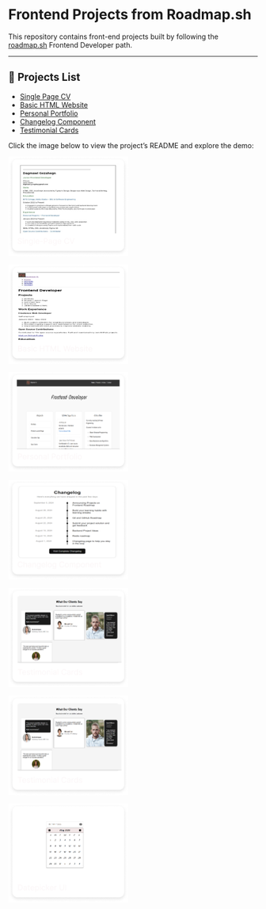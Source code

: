 # Frontend Projects from Roadmap.sh

This repository contains front-end projects built by following the [roadmap.sh](https://roadmap.sh/) Frontend Developer path.

---

## 📁 Projects List
- [Single Page CV](https://roadmap.sh/projects/single-page-cv)
- [Basic HTML Website](https://roadmap.sh/projects/basic-html-website)
- [Personal Portfolio](https://roadmap.sh/projects/portfolio-website)
- [Changelog Component](https://roadmap.sh/projects/changelog-component)
- [Testimonial Cards](https://roadmap.sh/projects/testimonial-cards)







Click the image below to view the project’s README and explore the demo:

<p align="left">
  <a href='Frontend Projects/01-single-page-cv/'>
    <img width="48%" src="./assets/images/single-page-cv.png" alt="single page cv" />
  </a>

<p align="left">
  <a href='Frontend Projects/02-basic-html-website/'>
    <img width="48%" src="./assets/images/basic-html-website.png" alt="basic html website" />
  </a>

<p align="left">
  <a href='Frontend Projects/03-personal-portfolio/'>
    <img width="48%" src="./assets/images/personal-portfolio.png" alt="personal portfolio" />
  </a>

<p align="left">
  <a href='Frontend Projects/04-changelog-component/'>
    <img width="48%" src="./assets/images/changelog-component.png" alt="changelog component" />
  </a>

  <p align="left">
  <a href='Frontend Projects/05-testimonial-cards/'>
    <img width="48%" src="./assets/images/testimonial-cards.png" alt="testimonial cards" />
  </a>

  <p align="left">
  <a href='Frontend Projects/05-testimonial-cards/'>
    <img width="48%" src="./assets/images/testimonial-cards.png" alt="testimonial cards" />
  </a>

  <p align="left">
  <a href='Frontend Projects/06-datepicker-UI/'>
    <img width="48%" src="./assets/images/datepicker-ui.png" alt="datepicker ui" />
  </a>